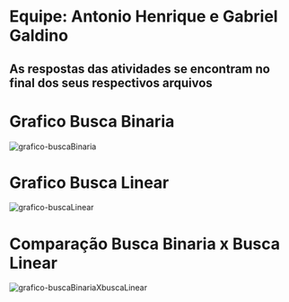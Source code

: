 # Equipe: Antonio Henrique e Gabriel Galdino
## As respostas das atividades se encontram no final dos seus respectivos arquivos  

# Grafico Busca Binaria 
![grafico-buscaBinaria](https://github.com/user-attachments/assets/03b134ff-c816-4613-8f55-bbab0b14ae07)

# Grafico Busca Linear
![grafico-buscaLinear](https://github.com/user-attachments/assets/c682c021-0c04-48d0-a5f8-4f30dec97d66)

# Comparação Busca Binaria x Busca Linear
![grafico-buscaBinariaXbuscaLinear](https://github.com/user-attachments/assets/dce44b22-2519-46be-a6f5-1f2939f47005)

